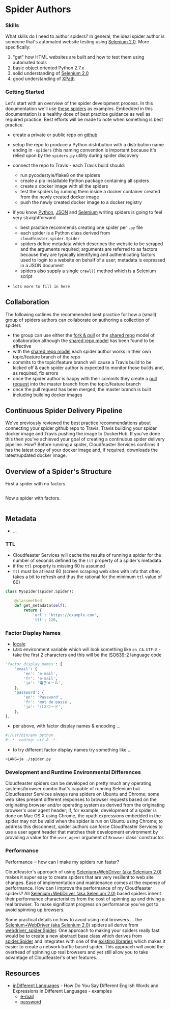 # Spider Authors

### Skills

What skills do I need to author spiders?
In general, the ideal spider author is someone that's automated
website testing using [Selenium 2.0](http://www.seleniumhq.org/projects/webdriver/). More specifically:

1. "get" how HTML websites are built and how to test them using automated tools
1. basic object oriented Python 2.7.x
1. solid understanding of [Selenium 2.0](http://www.seleniumhq.org/projects/webdriver/)
1. good understanding of [XPath](http://en.wikipedia.org/wiki/XPath)

### Getting Started

Let's start with an overview of the spider development process.
In this documentation we'll use [these spiders](https://github.com/simonsdave/gaming-spiders) as examples.
Embedded in this documentation is a healthy dose of best practice
guidance as well as required practice.
Best efforts will be made to note when something is best practice.

* create a private or public repo on [github](https://github.com)
* setup the repo to produce a Python distribution with a distribution name
ending in ```-spiders``` (this naming convention is important because
it's relied upon by the ```spiders.py``` utility during spider discovery
* connect the repo to Travis - each Travis build should:
  * run pycodestyle/flake8 on the spiders
  * create a pip installable Python package containing all spiders
  * create a docker image with all the spiders
  * test the spiders by running them inside a docker container created from the newly created docker image
  * push the newly created docker image to a docker registry
* if you know [Python](https://www.python.org), [JSON](http://www.json.org)
and [Selenium](http://www.seleniumhq.org) writing spiders is going to feel
very straightforward
  * best practice recommends creating one spider per ```.py``` file
  * each spider is a Python class derived from ```cloudfeaster.spider.Spider```
  * spiders define metadata which describes the website to be scraped and
the arguments required; arguments are referred to as factors because
they are typically identifying and authenticating factors used to login
to a website on behalf of a user; metadata is expressed in a JSON document
  * spiders also supply a single ```crawl()``` method which is a Selenium script

* ```lots more to fill in here```

## Collaboration

The following outlines the recommended best practice for
how a (small) group of spiders authors can collaborate on authoring
a collection of spiders

* the group can use either the [fork & pull](https://help.github.com/articles/types-of-collaborative-development-models/#fork--pull)
or the [shared repo](https://help.github.com/articles/types-of-collaborative-development-models/#shared-repository-model)
model of collaboration although
the [shared repo model](https://help.github.com/articles/types-of-collaborative-development-models/#shared-repository-model)
has been found to be effective
* with the [shared repo model](https://help.github.com/articles/types-of-collaborative-development-models/#shared-repository-model)
each spider author works in their own topic/feature branch of the repo
* commits to the topic/feature branch will cause a Travis build to be kicked off & each spider author is expected
to monitor those builds and, as required, fix errors
* once the spider author is happy with their commits they
create a [pull request](https://help.github.com/articles/using-pull-requests/)
into the master branch from the topic/feature branch
* once the pull request has been merged, the master branch is built
including building docker images

## Continuous Spider Delivery Pipeline

We've previously reviewed the best practice recommendations
about connecting your spider github repo to
Travis, Travis building your spider docker image and
Travis pushing the image to DockerHub. If you've done this
then you've achieved your goal of creating a continuous spider
delivery pipeline. How? Before running a spider, Cloudfeaster
Services confirms it has the latest copy of your docker image
and, if required, downloads the latest/updated docker image.

## Overview of a Spider's Structure

First a spider with no factors.

```python
```

Now a spider with factors.

```python
```

## Metadata

* ...

### TTL

* Cloudfeaster Services will cache the results of running a spider
for the number of seconds defined by the ```ttl``` property of a
spider's metadata.
* if the ```ttl``` property is missing 60 is assumed
* ```ttl``` must be at least 60 (screen scraping web sites with info
that often takes a bit to refresh and thus the rational for the
minimum ```ttl``` value of 60)

```python
class MySpider(spider.Spider):

    @classmethod
    def get_metadata(self):
        return {
            'url': 'https://example.com',
            'ttl': 120,
```

### Factor Display Names

* [locale](https://en.wikipedia.org/wiki/Locale)
* ```LANG``` environment variable which will look something like ```en_CA.UTF-8``` - take the first 2 characters
and this will be the [ISO639-2](http://www.loc.gov/standards/iso639-2/php/code_list.php) language code

```python
'factor_display_names': {
    'email': {
        'en': 'e-mail',
        'fr': 'e-mail',
        'ja': '電子メール',
    },
    'password': {
        'en': 'Password',
        'fr': 'mot de passe',
        'ja': 'パスワード',
    },
},
```

* per above, with factor display names & encoding ...

```python
#!/usr/bin/env python
# -*- coding: utf-8 -*-
```

* to try different factor display names try something like ...

```bash
>LANG=ja ./spider.py
```

### Development and Runtime Environmental Differences

Cloudfeaster spiders can be developed on pretty much
any operating systems/browser combo that's capable of
running Selenium
but Cloudfeaster Services always runs spiders on Ubuntu and Chrome;
some web sites present different responses to browser
requests based on the originating browser and/or operating system
as derived from the originating browser's user agent header;
if, for example, development of a spider is done on Mac OS X
using Chrome, the xpath expressions embedded in the spider may
not be valid when the spider is run on Ubuntu using Chrome;
to address this disconnect, spider authors can force Cloudfeaster
Services to use a user agent header that matches their development
environment by providing a value for the ```user_agent``` argument
of ```Browser``` class' constructor.

### Performance

Performance = how can I make my spiders run faster?

Cloudfeaster's approach of using [Selenium+WebDriver (aka Selenium 2.0)](http://www.seleniumhq.org/projects/webdriver/) makes it super easy to create spiders that are very resilient to web site changes. Ease of implementation and maintenance comes at the expense of performance. How can I improve the performance of my Cloudfeaster spiders?
All [Selenium+WebDriver (aka Selenium 2.0)](http://www.seleniumhq.org/projects/webdriver/) based
spiders inherit their performance characteristics from the cost of spinning up and driving a real browser. To make significant progress on performance you've got to avoid spinning up browsers.

Some practical details on how to avoid using real browsers ... the [Selenium+WebDriver (aka Selenium 2.0)](http://www.seleniumhq.org/projects/webdriver/) spiders all derive from [webdriver_spider.Spider](https://github.com/simonsdave/cloudfeaster/blob/master/clf/webdriver_spider.py#L29).
One approach to making your spiders really fast would be to create a new abstract base class which derives from [spider.Spider](https://github.com/simonsdave/cloudfeaster/blob/master/clf/spider.py#L22) and integrates with one of the [existing libraries](https://github.com/simonsdave/cloudfeaster/wiki/Other-Web-Scraping-Utilities-&-Approaches#utilities) which makes it easier to create a network traffic based spider. This approach will avoid the overhead of spinning up real browsers and yet still allow you to take advantage of Cloudfeaster's other features.

## Resources

* [inDifferent Languages](http://www.indifferentlanguages.com/words/e-mail) - How Do You Say Different English Words and Expressions in Different Languages - examples
  * [e-mail](http://www.indifferentlanguages.com/words/e-mail)
  * [password](http://www.indifferentlanguages.com/words/password)
